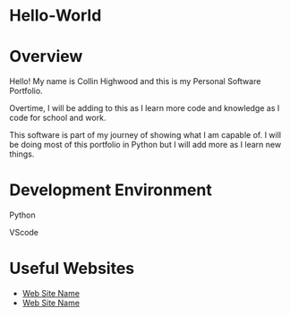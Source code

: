 # Hello-World

# Overview

Hello! My name is Collin Highwood and this is my Personal Software Portfolio.

Overtime, I will be adding to this as I learn more code and knowledge as I code for school and work.

This software is part of my journey of showing what I am capable of. I will be doing most of this portfolio in Python but I will
add more as I learn new things.

# Development Environment

Python

VScode

# Useful Websites

- [Web Site Name](http://url.link.goes.here)
- [Web Site Name](http://url.link.goes.here)
